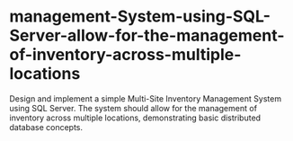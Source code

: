 # management-System-using-SQL-Server-allow-for-the-management-of-inventory-across-multiple-locations
Design and implement a simple Multi-Site Inventory Management System using SQL Server. The system  should allow for the management of inventory across multiple locations, demonstrating basic distributed  database concepts.
